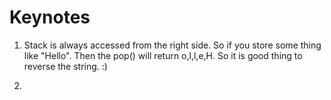 # Keynotes
1. Stack is always accessed from the right side. So if you store some thing like "Hello". Then the pop() will return 
   o,l,l,e,H. So it is good thing to reverse the string. :)

2. 